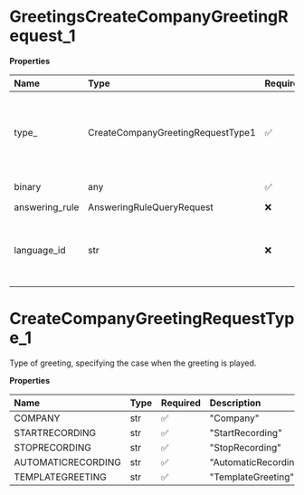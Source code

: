 # GreetingsCreateCompanyGreetingRequest_1

**Properties**

| Name           | Type                              | Required | Description                                                        |
| :------------- | :-------------------------------- | :------- | :----------------------------------------------------------------- |
| type\_         | CreateCompanyGreetingRequestType1 | ✅       | Type of greeting, specifying the case when the greeting is played. |
| binary         | any                               | ✅       | Media file to upload                                               |
| answering_rule | AnsweringRuleQueryRequest         | ❌       |                                                                    |
| language_id    | str                               | ❌       | Internal identifier of a language. See Get Language List           |

# CreateCompanyGreetingRequestType_1

Type of greeting, specifying the case when the greeting is played.

**Properties**

| Name               | Type | Required | Description          |
| :----------------- | :--- | :------- | :------------------- |
| COMPANY            | str  | ✅       | "Company"            |
| STARTRECORDING     | str  | ✅       | "StartRecording"     |
| STOPRECORDING      | str  | ✅       | "StopRecording"      |
| AUTOMATICRECORDING | str  | ✅       | "AutomaticRecording" |
| TEMPLATEGREETING   | str  | ✅       | "TemplateGreeting"   |

<!-- This file was generated by liblab | https://liblab.com/ -->
